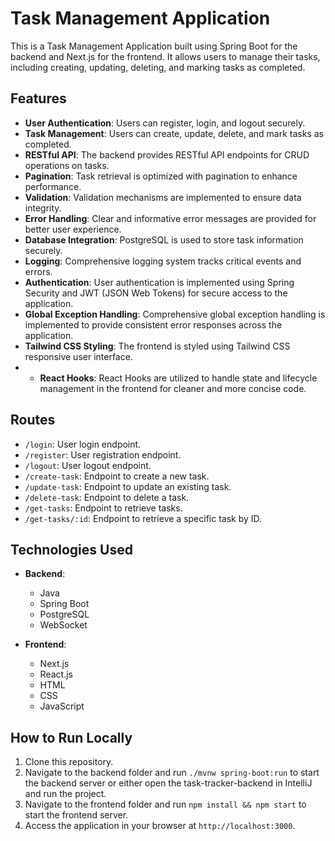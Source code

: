 # Task Management Application

This is a Task Management Application built using Spring Boot for the backend and Next.js for the frontend. It allows users to manage their tasks, including creating, updating, deleting, and marking tasks as completed.

## Features

- **User Authentication**: Users can register, login, and logout securely.
- **Task Management**: Users can create, update, delete, and mark tasks as completed.
- **RESTful API**: The backend provides RESTful API endpoints for CRUD operations on tasks.
- **Pagination**: Task retrieval is optimized with pagination to enhance performance.
- **Validation**: Validation mechanisms are implemented to ensure data integrity.
- **Error Handling**: Clear and informative error messages are provided for better user experience.
- **Database Integration**: PostgreSQL is used to store task information securely.
- **Logging**: Comprehensive logging system tracks critical events and errors.
- **Authentication**: User authentication is implemented using Spring Security and JWT (JSON Web Tokens) for secure access to the application.
- **Global Exception Handling**: Comprehensive global exception handling is implemented to provide consistent error responses across the application.
- **Tailwind CSS Styling**: The frontend is styled using Tailwind CSS responsive user interface.
- - **React Hooks**: React Hooks are utilized to handle state and lifecycle management in the frontend for cleaner and more concise code.

## Routes

- `/login`: User login endpoint.
- `/register`: User registration endpoint.
- `/logout`: User logout endpoint.
- `/create-task`: Endpoint to create a new task.
- `/update-task`: Endpoint to update an existing task.
- `/delete-task`: Endpoint to delete a task.
- `/get-tasks`: Endpoint to retrieve tasks.
- `/get-tasks/:id`: Endpoint to retrieve a specific task by ID.

## Technologies Used

- **Backend**:
  - Java
  - Spring Boot
  - PostgreSQL
  - WebSocket

- **Frontend**:
  - Next.js
  - React.js
  - HTML
  - CSS
  - JavaScript

## How to Run Locally

1. Clone this repository.
2. Navigate to the backend folder and run `./mvnw spring-boot:run` to start the backend server or either open the task-tracker-backend in IntelliJ and run the project. 
3. Navigate to the frontend folder and run `npm install && npm start` to start the frontend server.
4. Access the application in your browser at `http://localhost:3000`.
